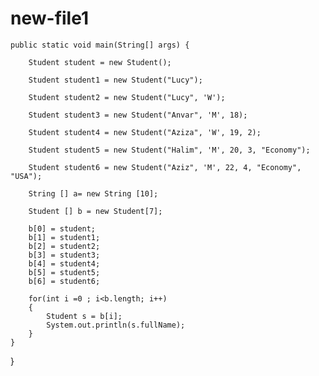 # new-file1
    public static void main(String[] args) {

        Student student = new Student();

        Student student1 = new Student("Lucy");

        Student student2 = new Student("Lucy", 'W');

        Student student3 = new Student("Anvar", 'M', 18);

        Student student4 = new Student("Aziza", 'W', 19, 2);

        Student student5 = new Student("Halim", 'M', 20, 3, "Economy");

        Student student6 = new Student("Aziz", 'M', 22, 4, "Economy", "USA");

        String [] a= new String [10];

        Student [] b = new Student[7];

        b[0] = student;
        b[1] = student1;
        b[2] = student2;
        b[3] = student3;
        b[4] = student4;
        b[5] = student5;
        b[6] = student6;

        for(int i =0 ; i<b.length; i++)
        {
            Student s = b[i];
            System.out.println(s.fullName);
        }
    }
}
